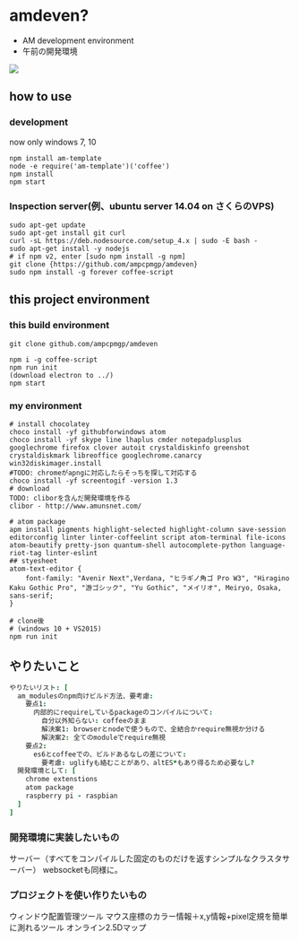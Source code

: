 # amdeven?
* AM development environment
* 午前の開発環境

![](data/Animation.gif)

## how to use
### development
now only windows 7, 10
```
npm install am-template
node -e require('am-template')('coffee')
npm install
npm start
```

### Inspection server(例、ubuntu server 14.04 on さくらのVPS)
```
sudo apt-get update
sudo apt-get install git curl
curl -sL https://deb.nodesource.com/setup_4.x | sudo -E bash -
sudo apt-get install -y nodejs
# if npm v2, enter [sudo npm install -g npm]
git clone {https://github.com/ampcpmgp/amdeven}
sudo npm install -g forever coffee-script
```


## this project environment
### this build environment
```
git clone github.com/ampcpmgp/amdeven

npm i -g coffee-script
npm run init
(download electron to ../)
npm start
```

### my environment

```
# install chocolatey
choco install -yf githubforwindows atom
choco install -yf skype line lhaplus cmder notepadplusplus googlechrome firefox clover autoit crystaldiskinfo greenshot crystaldiskmark libreoffice googlechrome.canarcy win32diskimager.install
#TODO: chromeがapngに対応したらそっちを探して対応する
choco install -yf screentogif -version 1.3
# download
TODO: cliborを含んだ開発環境を作る
clibor - http://www.amunsnet.com/

# atom package
apm install pigments highlight-selected highlight-column save-session editorconfig linter linter-coffeelint script atom-terminal file-icons atom-beautify pretty-json quantum-shell autocomplete-python language-riot-tag linter-eslint
## styesheet
atom-text-editor {
    font-family: "Avenir Next",Verdana, "ヒラギノ角ゴ Pro W3", "Hiragino Kaku Gothic Pro", "游ゴシック", "Yu Gothic", "メイリオ", Meiryo, Osaka, sans-serif;
}

# clone後
# (windows 10 + VS2015)
npm run init
```

## やりたいこと
```coffee
やりたいリスト: [
  am_modulesのnpm向けビルド方法、要考慮:
    要点1:
      内部的にrequireしているpackageのコンパイルについて:
        自分以外知らない: coffeeのまま
        解決案1: browserとnodeで使うもので、全結合かrequire無視か分ける
        解決案2: 全てのmoduleでrequire無視
    要点2:
      es6とcoffeeでの、ビルドあるなしの差について:
        要考慮: uglifyも絡むことがあり、altES*もあり得るため必要なし?
  開発環境として: [
    chrome extenstions
    atom package
    raspberry pi - raspbian
  ]
]
```

### 開発環境に実装したいもの
サーバー（すべてをコンパイルした固定のものだけを返すシンプルなクラスタサーバー）
websocketも同様に。

### プロジェクトを使い作りたいもの
ウィンドウ配置管理ツール
マウス座標のカラー情報＋x,y情報+pixel定規を簡単に測れるツール
オンライン2.5Dマップ
